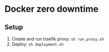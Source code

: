 # Docker zero downtime

## Setup
1. Create and run traefik proxy: `sh run_proxy.sh`
2. Deploy: `sh deployment.sh`